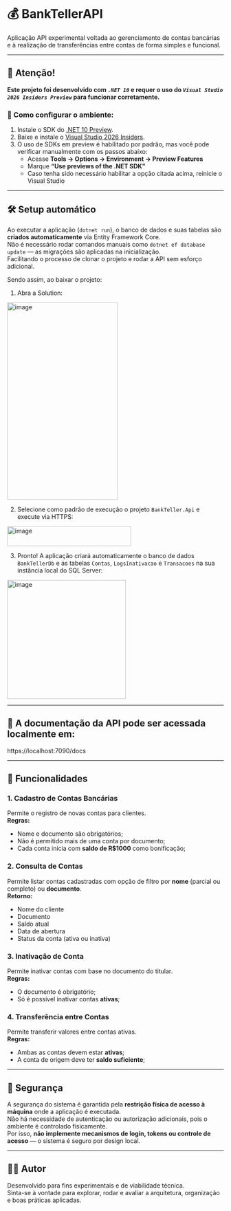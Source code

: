 # 💰 BankTellerAPI

Aplicação API experimental voltada ao gerenciamento de contas bancárias e à realização de transferências entre contas de forma simples e funcional.

---

## 🚨 Atenção! 
**Este projeto foi desenvolvido com _`.NET 10`_ e requer o uso do _`Visual Studio 2026 Insiders Preview`_ para funcionar corretamente.**

### 🔧 Como configurar o ambiente:

1. Instale o SDK do [.NET 10 Preview](https://dotnet.microsoft.com/en-us/download/dotnet/10.0).
2. Baixe e instale o [Visual Studio 2026 Insiders](https://visualstudio.microsoft.com/vs/preview/).
3. O uso de SDKs em preview é habilitado por padrão, mas você pode verificar manualmente com os passos abaixo:
   - Acesse **Tools → Options → Environment → Preview Features**
   - Marque **“Use previews of the .NET SDK”**
   - Caso tenha sido necessário habilitar a opção citada acima, reinicie o Visual Studio

---

## 🛠️ Setup automático

Ao executar a aplicação (`dotnet run`), o banco de dados e suas tabelas são **criados automaticamente** via Entity Framework Core.  
Não é necessário rodar comandos manuais como `dotnet ef database update` — as migrações são aplicadas na inicialização.  
Facilitando o processo de clonar o projeto e rodar a API sem esforço adicional.

Sendo assim, ao baixar o projeto:

1. Abra a Solution:
<img width="257" height="459" alt="image" src="https://github.com/user-attachments/assets/0c576e6c-d321-4433-b78c-5fbf65d2e4e6" />

2. Selecione como padrão de execução o projeto `BankTeller.Api` e execute via HTTPS:
<img width="288" height="46" alt="image" src="https://github.com/user-attachments/assets/bc2517f2-488f-477d-ad4d-737fb611934f" />

3. Pronto! A aplicação criará automaticamente o banco de dados `BankTellerDb` e as tabelas `Contas`, `LogsInativacao` e `Transacoes` na sua instância local do SQL Server:
<img width="276" height="277" alt="image" src="https://github.com/user-attachments/assets/b306c6b9-485c-4468-9435-57d2b83c11eb" />


---

## 📎 A documentação da API pode ser acessada localmente em:
https://localhost:7090/docs

---

## 🧩 Funcionalidades

### 1. Cadastro de Contas Bancárias
Permite o registro de novas contas para clientes.  
**Regras:**
- Nome e documento são obrigatórios;  
- Não é permitido mais de uma conta por documento;  
- Cada conta inicia com **saldo de R$1000** como bonificação;  

### 2. Consulta de Contas
Permite listar contas cadastradas com opção de filtro por **nome** (parcial ou completo) ou **documento**.  
**Retorno:**
- Nome do cliente  
- Documento  
- Saldo atual  
- Data de abertura  
- Status da conta (ativa ou inativa)

### 3. Inativação de Conta
Permite inativar contas com base no documento do titular.  
**Regras:**
- O documento é obrigatório;  
- Só é possível inativar contas **ativas**;  

### 4. Transferência entre Contas
Permite transferir valores entre contas ativas.  
**Regras:**
- Ambas as contas devem estar **ativas**;  
- A conta de origem deve ter **saldo suficiente**;  

---

## 🔐 Segurança

A segurança do sistema é garantida pela **restrição física de acesso à máquina** onde a aplicação é executada.  
Não há necessidade de autenticação ou autorização adicionais, pois o ambiente é controlado fisicamente.  
Por isso, **não implemente mecanismos de login, tokens ou controle de acesso** — o sistema é seguro por design local.

---

## 👨‍💻 Autor

Desenvolvido para fins experimentais e de viabilidade técnica.  
Sinta-se à vontade para explorar, rodar e avaliar a arquitetura, organização e boas práticas aplicadas.
